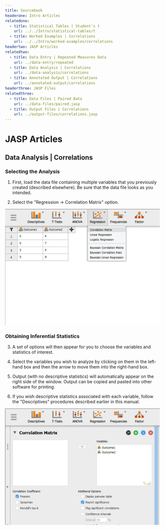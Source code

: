 ```yaml
---
title: Sourcebook
headerone: Intro Articles
relatedone:
  - title: Statistical Tables | Student's t
    url: ../../Intro/statistical-tables/t
  - title: Worked Examples | Correlations
    url: ../../Intro/worked-examples/correlations
headertwo: JASP Articles
relatedtwo:
  - title: Data Entry | Repeated Measures Data
    url: ../data-entry/repeated
  - title: Data Analysis | Correlations
    url: ../data-analysis/correlations
  - title: Annotated Output | Correlations
    url: ../annotated-output/correlations
headerthree: JASP Files
relatedthree:
  - title: Data Files | Paired Data
    url: ../data-files/paired.jasp
  - title: Output Files | Correlations
    url: ../output-files/correlations.jasp
---
```


# JASP Articles

## Data Analysis | Correlations

### Selecting the Analysis

1. First, load the data file containing multiple variables that you previously created (described elsewhere). Be sure that the data file looks as you intended. 

2. Select the "Regression → Correlation Matrix" option.

<p align="center"><kbd><img src="correlations1.png"></kbd></p>

### Obtaining Inferential Statistics

3. A set of options will then appear for you to choose the variables and statistics of interest.

4. Select the variables you wish to analyze by clicking on them in the left-hand box and then the arrow to move them into the right-hand box. 

5. Output (with no descriptive statistics) will automatically appear on the right side of the window. Output can be copied and pasted into other software for printing.

6. If you wish descriptive statistics associated with each variable, follow the "Descriptives" procedures described earlier in this manual.

<p align="center"><kbd><img src="correlations2.png"></kbd></p>
